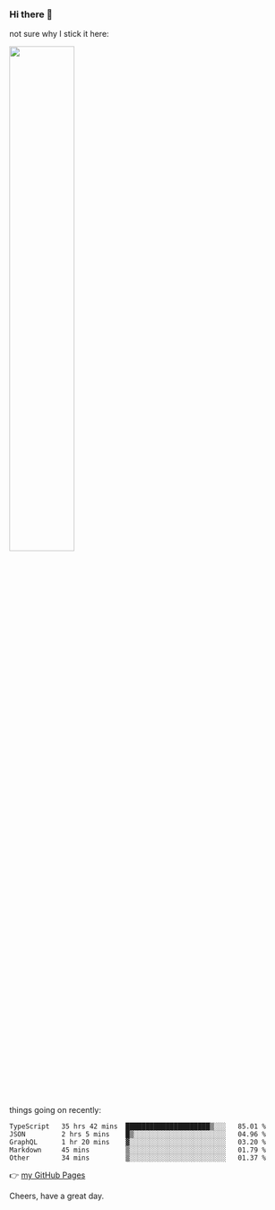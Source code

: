 ### Hi there 👋

not sure why I stick it here:

[<img width="48%" src="https://github-readme-stats.vercel.app/api?username=ykzhukian&show_icons=true&theme=dracula">](https://github.com/anuraghazra/github-readme-stats)


things going on recently:

<!--START_SECTION:waka-->

```text
TypeScript   35 hrs 42 mins  █████████████████████▒░░░   85.01 %
JSON         2 hrs 5 mins    █▒░░░░░░░░░░░░░░░░░░░░░░░   04.96 %
GraphQL      1 hr 20 mins    ▓░░░░░░░░░░░░░░░░░░░░░░░░   03.20 %
Markdown     45 mins         ▒░░░░░░░░░░░░░░░░░░░░░░░░   01.79 %
Other        34 mins         ▒░░░░░░░░░░░░░░░░░░░░░░░░   01.37 %
```

<!--END_SECTION:waka-->

👉 [my GitHub Pages](https://ykzhukian.github.io)

Cheers, have a great day.


